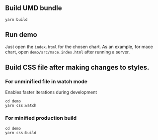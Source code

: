 ## Build UMD bundle
```
yarn build
```

## Run demo
Just open the `index.html` for the chosen chart. As an example, for mace chart, open `demo/src/mace.index.html` after running a server.

## Build CSS file after making changes to styles.
### For unminified file in watch mode
Enables faster iterations during development
```
cd demo
yarn css:watch
```

### For minified production build
```
cd demo
yarn css:build
```

